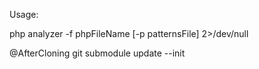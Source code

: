 Usage:

php analyzer -f phpFileName [-p patternsFile] 2>/dev/null

@AfterCloning
git submodule update --init
